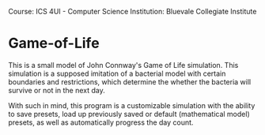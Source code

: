 Course: ICS 4UI - Computer Science
Institution: Bluevale Collegiate Institute

# Game-of-Life

This is a small model of John Connway's Game of Life simulation. This simulation is a supposed imitation of a bacterial model with certain boundaries and restrictions,
which determine the whether the bacteria will survive or not in the next day.

With such in mind, this program is a customizable simulation with the ability to save presets, load up previously saved or default (mathematical model) presets, as well
as automatically progress the day count.
